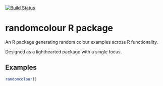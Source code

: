 
[![Build Status](https://www.travis-ci.com/randomcolour/randomcolourr.svg?branch=master)](https://www.travis-ci.com/randomcolour/randomcolourr)

# randomcolour R package
An R package generating random colour examples across R functionality.

Designed as a lighthearted package with a single focus.

## Examples
```r
randomcolour()
```

